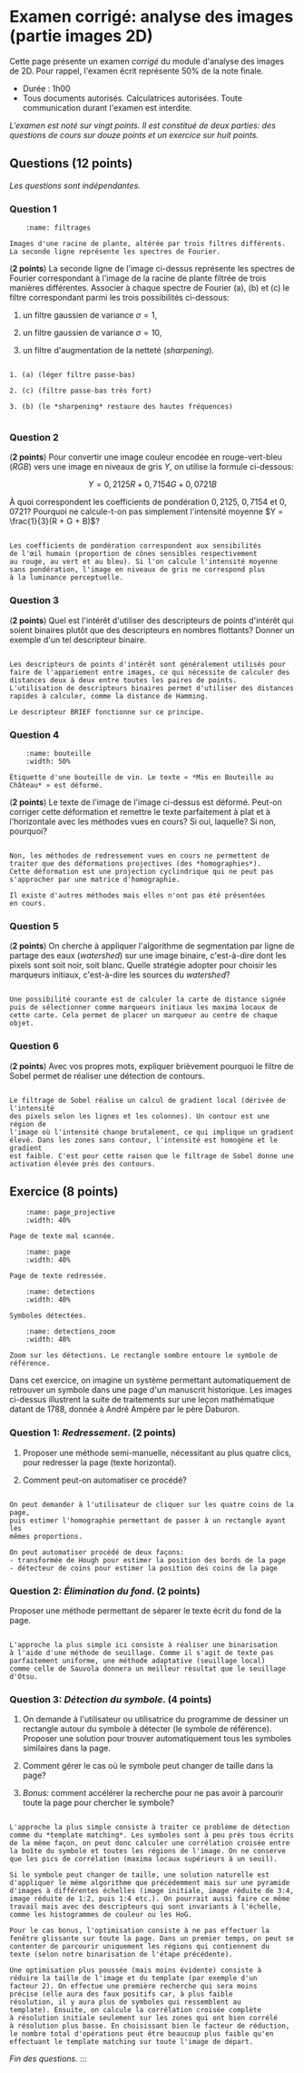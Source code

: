 # Examen corrigé: analyse des images (partie images 2D)

Cette page présente un examen *corrigé* du module d'analyse des images de 2D.
Pour rappel, l'examen écrit représente 50% de la note finale.

- Durée : 1h00
- Tous documents autorisés. Calculatrices autorisées. Toute communication
durant l'examen est interdite.

*L'examen est noté sur vingt points. Il est constitué de deux parties:
des questions de cours sur douze points et un exercice sur huit points.*

## Questions (12 points)

*Les questions sont indépendantes.*

### Question 1

```{figure} ./exam/filtrages.jpg
    :name: filtrages

Images d'une racine de plante, altérée par trois filtres différents.
La seconde ligne représente les spectres de Fourier.
```

(**2 points**) La seconde ligne de l'image ci-dessus
représente les spectres de Fourier correspondant à l'image de la
racine de plante filtrée de trois manières différentes. Associer à
chaque spectre de Fourier (a), (b) et (c) le filtre correspondant
parmi les trois possibilités ci-dessous:

1.  un filtre gaussien de variance $\sigma=1$,

2.  un filtre gaussien de variance $\sigma=10$,

3.  un filtre d'augmentation de la netteté (*sharpening*).

```{hint}

1. (a) (léger filtre passe-bas)

2. (c) (filtre passe-bas très fort)

3. (b) (le *sharpening* restaure des hautes fréquences)
   
```

### Question 2

(**2 points**) Pour convertir une image couleur encodée en
rouge-vert-bleu (*RGB*) vers une image en niveaux de gris $Y$, on
utilise la formule ci-dessous:

$$Y = 0,2125 R + 0,7154 G + 0,0721 B$$

À quoi correspondent les coefficients de pondération $0,2125$,
$0,7154$ et $0,0721$? Pourquoi ne calcule-t-on pas simplement
l'intensité moyenne $Y = \frac{1}{3}(R + G + B)$?

```{hint}

Les coefficients de pondération correspondent aux sensibilités
de l'œil humain (proportion de cônes sensibles respectivement
au rouge, au vert et au bleu). Si l'on calcule l'intensité moyenne
sans pondération, l'image en niveaux de gris ne correspond plus
à la luminance perceptuelle.

```

### Question 3

(**2 points**) Quel est l'intérêt d'utiliser des descripteurs de
points d'intérêt qui soient binaires plutôt que des descripteurs en
nombres flottants? Donner un exemple d'un tel descripteur binaire.

```{hint}

Les descripteurs de points d'intérêt sont généralement utilisés pour
faire de l'appariement entre images, ce qui nécessite de calculer des
distances deux à deux entre toutes les paires de points.
L'utilisation de descripteurs binaires permet d'utiliser des distances
rapides à calculer, comme la distance de Hamming.

Le descripteur BRIEF fonctionne sur ce principe.

```

### Question 4

```{figure} ./exam/bouteille.jpg
    :name: bouteille
    :width: 50%

Étiquette d'une bouteille de vin. Le texte « *Mis en Bouteille au
Château* » est déformé.

```

(**2 points**) Le texte de l'image de l'image ci-dessus est
déformé. Peut-on corriger cette déformation et remettre le texte
parfaitement à plat et à l'horizontale avec les méthodes vues en
cours? Si oui, laquelle? Si non, pourquoi?

```{hint}

Non, les méthodes de redressement vues en cours ne permettent de
traiter que des déformations projectives (des *homographies*).
Cette déformation est une projection cyclindrique qui ne peut pas
s'approcher par une matrice d'homographie.

Il existe d'autres méthodes mais elles n'ont pas été présentées
en cours.

```

### Question 5

(**2 points**) On cherche à appliquer l'algorithme de segmentation
par ligne de partage des eaux (*watershed*) sur une image binaire,
c'est-à-dire dont les pixels sont soit noir, soit blanc. Quelle
stratégie adopter pour choisir les marqueurs initiaux, c'est-à-dire
les sources du *watershed*?

```{hint}

Une possibilité courante est de calculer la carte de distance signée 
puis de sélectionner comme marqueurs initiaux les maxima locaux de
cette carte. Cela permet de placer un marqueur au centre de chaque objet.

```

### Question 6

(**2 points**) Avec vos propres mots, expliquer brièvement pourquoi
le filtre de Sobel permet de réaliser une détection de contours.

```{hint}

Le filtrage de Sobel réalise un calcul de gradient local (dérivée de l'intensité
des pixels selon les lignes et les colonnes). Un contour est une région de
l'image où l'intensité change brutalement, ce qui implique un gradient
élevé. Dans les zones sans contour, l'intensité est homogène et le gradient
est faible. C'est pour cette raison que le filtrage de Sobel donne une
activation élevée près des contours.

```

## Exercice (8 points)

```{figure} ./exam/page_projective.jpg
    :name: page_projective
    :width: 40%

Page de texte mal scannée.
```

```{figure} ./exam/page.jpg
    :name: page
    :width: 40%

Page de texte redressée.
```

```{figure} ./exam/detections.jpg
    :name: detections
    :width: 40%

Symboles détectées.
```

```{figure} ./exam/detections_zoom.jpg
    :name: detections_zoom
    :width: 40%

Zoom sur les détections. Le rectangle sombre entoure le symbole de
référence.
```

Dans cet exercice, on imagine un système permettant automatiquement de
retrouver un symbole dans une page d'un manuscrit historique. Les images
ci-dessus illustrent  la suite de traitements sur une leçon
mathématique datant de 1788, donnée à André Ampère par le père Daburon.

### Question 1: *Redressement*. (**2 points**)

1.  Proposer une méthode semi-manuelle, nécessitant au plus quatre
    clics, pour redresser la page (texte horizontal).

2.  Comment peut-on automatiser ce procédé?

```{hint}

On peut demander à l'utilisateur de cliquer sur les quatre coins de la page,
puis estimer l'homographie permettant de passer à un rectangle ayant les
mêmes proportions.

On peut automatiser procédé de deux façons:
- transformée de Hough pour estimer la position des bords de la page
- détecteur de coins pour estimer la position des coins de la page

```

### Question 2: *Élimination du fond*. (**2 points**)

Proposer une méthode permettant de séparer le texte écrit du
fond de la page.

```{hint}

L'approche la plus simple ici consiste à réaliser une binarisation
à l'aide d'une méthode de seuillage. Comme il s'agit de texte pas
parfaitement uniforme, une méthode adaptative (seuillage local)
comme celle de Sauvola donnera un meilleur résultat que le seuillage
d'Otsu.

```

### Question 3: *Détection du symbole*. (**4 points**)

1.  On demande à l'utilisateur ou utilisatrice du programme de
    dessiner un rectangle autour du symbole à détecter (le symbole
    de référence). Proposer une solution pour trouver
    automatiquement tous les symboles similaires dans la page.

2.  Comment gérer le cas où le symbole peut changer de taille dans
    la page?

3.  *Bonus:* comment accélérer la recherche pour ne pas avoir à
    parcourir toute la page pour chercher le symbole?

```{hint}

L'approche la plus simple consiste à traiter ce problème de détection
comme du *template matching*. Les symboles sont à peu près tous écrits
de la même façon, on peut donc calculer une corrélation croisée entre
la boîte du symbole et toutes les régions de l'image. On ne conserve
que les pics de corrélation (maxima locaux supérieurs à un seuil).

Si le symbole peut changer de taille, une solution naturelle est
d'appliquer le même algorithme que précédemment mais sur une pyramide
d'images à différentes échelles (image initiale, image réduite de 3:4,
image réduite de 1:2, puis 1:4 etc.). On pourrait aussi faire ce même
travail mais avec des descripteurs qui sont invariants à l'échelle,
comme les histogrammes de couleur ou les HoG.

Pour le cas bonus, l'optimisation consiste à ne pas effectuer la
fenêtre glissante sur toute la page. Dans un premier temps, on peut se
contenter de parcourir uniquement les régions qui contiennent du
texte (selon notre binarisation de l'étape précédente).

Une optimisation plus poussée (mais moins évidente) consiste à
réduire la taille de l'image et du template (par exemple d'un
facteur 2). On effectue une première recherche qui sera moins
précise (elle aura des faux positifs car, à plus faible
résolution, il y aura plus de symboles qui ressemblent au
template). Ensuite, on calcule la corrélation croisée complète
à résolution initiale seulement sur les zones qui ont bien corrélé
à résolution plus basse. En choisissant bien le facteur de réduction,
le nombre total d'opérations peut être beaucoup plus faible qu'en
effectuant le template matching sur toute l'image de départ.

```

*Fin des questions.*
:::
